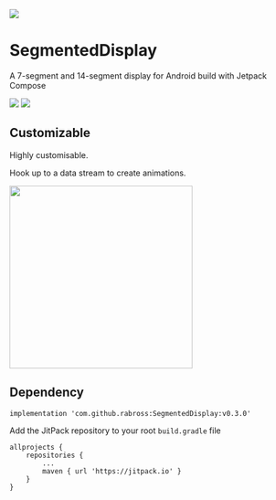 [![](https://jitpack.io/v/rabross/SegmentedDisplay.svg)](https://jitpack.io/#rabross/SegmentedDisplay)

# SegmentedDisplay
A 7-segment and 14-segment display for Android build with Jetpack Compose

<img src="https://user-images.githubusercontent.com/3681815/133940972-bdf921c4-7567-4bd6-b5b9-e8a5d1d3ba74.png">
<img src="https://user-images.githubusercontent.com/3681815/134777713-e61c2a27-1346-4591-9e34-2b76058607c4.png">

## Customizable
Highly customisable.

Hook up to a data stream to create animations.

<img width="320" src="https://user-images.githubusercontent.com/3681815/133637893-1fc3833e-e7b8-44b1-b7f4-48a8d42bd5e1.gif">

## Dependency

    implementation 'com.github.rabross:SegmentedDisplay:v0.3.0'

Add the JitPack repository to your root `build.gradle` file

    allprojects {
        repositories {
            ...
            maven { url 'https://jitpack.io' }
        }
    }
